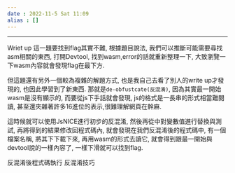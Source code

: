 ```yaml
---
date : 2022-11-5 Sat 11:09
alias : []
---
```


---

Wriet up
這一題要找到flag其實不難, 根據題目說法, 我們可以推斷可能需要尋找asm相關的東西, 打開Devtool, 找到wasm,error的話就重新整理一下, 大致瀏覽一下wasm內容就會發現flag在最下方. 

但這題還有另外一個較為複雜的解題方式, 也是我自己去看了別人的write up才發現的, 也因此學習到了新東西. 那就是`de-obfustcate(反混淆)`, 因為其實最一開始wasm是沒有顯示的, 而要從js下手話就會發現, js的格式是一長串的形式相當難閱讀, 甚至還夾雜著許多16進位的表示,很難理解網頁在幹麻.

這時候就可以使用JsNICE進行初步的反混淆, 然後再從中對變數值進行替換與測試, 再將得到的結果修改回程式碼內, 就會發現在我們反混淆後的程式碼中, 有一個檔案名稱, 將其下下載下來, 再用wasm的形式去讀它, 就會得到跟最一開始與devtool說的一樣內容了, 一樣下滑就可以找到flag.


反混淆後程式碼執行
反混淆技巧